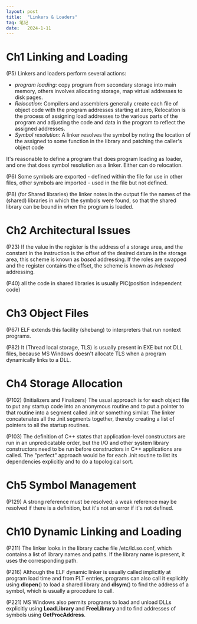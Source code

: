 ```yaml
---
layout:	post
title:	"Linkers & Loaders"
tag: 笔记
date:	2024-1-11
---
```


# Ch1 Linking and Loading

(P5) Linkers and loaders perform several actions:

- *program loading*: copy program from secondary storage into main memory, others involves allocating storage, map virtual addresses to disk pages.
- *Relocation*: Compilers and assemblers generally create each file of object code with the program addresses starting at zero, Relocation is the process of assigning load addresses to the various parts of the program and adjusting the code and data in the program to reflect the assigned addresses.
- *Symbol resolution*: A linker resolves the symbol by noting the location of the assigned to some function in the library and patching the caller's object code

It's reasonable to define a program that does program loading as loader, and one that does symbol resolution as a linker. Either can do relocation.

(P6) Some symbols are exported - defined within the file for use in other files, other symbols are imported - used in the file but not defined.

(P8) (for Shared libraries) the linker notes in the output file the names of the (shared) libraries in which the symbols were found, so that the shared library can be bound in when the program is loaded.

# Ch2 Architectural Issues

(P23) If the value in the register is the address of a storage area, and the constant in the instruction is the offset of the desired datum in the storage area, this scheme is known as *based* addressing. If the roles are swapped and the register contains the offset, the scheme is known as *indexed* addressing.

(P40) all the code in shared libraries is usually PIC(position independent code)

# Ch3 Object Files

(P67) ELF extends this facility (shebang) to interpreters that run nontext programs.

(P82) It (Thread local storage, TLS) is usually present in EXE but not DLL files, because MS Windows doesn't allocate TLS when a program dynamically links to a DLL.

# Ch4 Storage Allocation

(P102) (Initializers and Finalizers) The usual approach is for each object file to put any startup code into an anonymous routine and to put a pointer to that routine into a segment called .init or something similar. The linker concatenates all the .init segments together, thereby creating a list of pointers to all the startup routines.

(P103) The definition of C++ states that application-level constructors are run in an unpredicatable order, but the I/O and other system library constructors need to be run before constructors in C++ applications are called. The "perfect" approach would be for each .init routine to list its dependencies explicitly and to do a topological sort.

# Ch5 Symbol Management

(P129) A strong reference must be resolved; a weak reference may be resolved if there is a definition, but it's not an error if it's not defined.

# Ch10 Dynamic Linking and Loading

(P211) The linker looks in the library cache file /etc/ld.so.conf, which contains a list of library names and paths. If the library name is present, it uses the corresponding path.

(P216) Although the ELF dynamic linker is usually called implicitly at program load time and from PLT entries, programs can also call it explicitly using **dlopen**() to load a shared library and **dlsym**() to find the address of a symbol, which is usually a procedure to call.

(P221) MS Windows also permits programs to load and unload DLLs explicitly using **LoadLibrary** and **FreeLibrary** and to find addresses of symbols using **GetProcAddress**.
